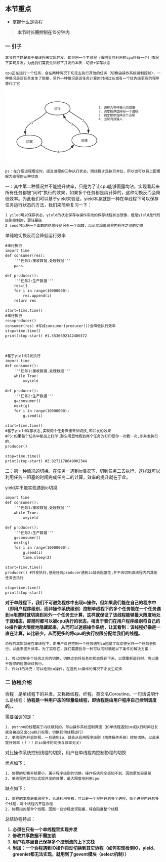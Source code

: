 ## 本节重点

* 掌握什么是协程

> **本节时长需控制在15分钟内**

### 一 引子

```
本节的主题是基于单线程来实现并发，即只用一个主线程（很明显可利用的cpu只有一个）情况下实现并发，为此我们需要先回顾下并发的本质：切换+保存状态

cpu正在运行一个任务，会在两种情况下切走去执行其他的任务（切换由操作系统强制控制），一种情况是该任务发生了阻塞，另外一种情况是该任务计算的时间过长或有一个优先级更高的程序替代了它
```

![](/assets/chapter7/进程的三种状态.png)

```
ps：在介绍进程理论时，提及进程的三种执行状态，而线程才是执行单位，所以也可以将上图理解为线程的三种状态 
```

一：其中第二种情况并不能提升效率，只是为了让cpu能够雨露均沾，实现看起来所有任务都被“同时”执行的效果，如果多个任务都是纯计算的，这种切换反而会降低效率。为此我们可以基于yield来验证。yield本身就是一种在单线程下可以保存任务运行状态的方法，我们来简单复习一下：

```
1 yiled可以保存状态，yield的状态保存与操作系统的保存线程状态很像，但是yield是代码级别控制的，更轻量级
2 send可以把一个函数的结果传给另外一个函数，以此实现单线程内程序之间的切换
```

单纯地切换反而会降低运行效率

```
#串行执行
import time
def consumer(res):
    '''任务1:接收数据,处理数据'''
    pass

def producer():
    '''任务2:生产数据'''
    res=[]
    for i in range(10000000):
        res.append(i)
    return res

start=time.time()
#串行执行
res=producer()
consumer(res) #写成consumer(producer())会降低执行效率
stop=time.time()
print(stop-start) #1.5536692142486572



#基于yield并发执行
import time
def consumer():
    '''任务1:接收数据,处理数据'''
    while True:
        x=yield

def producer():
    '''任务2:生产数据'''
    g=consumer()
    next(g)
    for i in range(10000000):
        g.send(i)

start=time.time()
#基于yield保存状态,实现两个任务直接来回切换,即并发的效果
#PS:如果每个任务中都加上打印,那么明显地看到两个任务的打印是你一次我一次,即并发执行的.
producer()

stop=time.time()
print(stop-start) #2.0272178649902344
```

二：第一种情况的切换。在任务一遇到io情况下，切到任务二去执行，这样就可以利用任务一阻塞的时间完成任务二的计算，效率的提升就在于此。

yield并不能实现遇到io切换

```
import time
def consumer():
    '''任务1:接收数据,处理数据'''
    while True:
        x=yield

def producer():
    '''任务2:生产数据'''
    g=consumer()
    next(g)
    for i in range(10000000):
        g.send(i)
        time.sleep(2)

start=time.time()
producer() #并发执行,但是任务producer遇到io就会阻塞住,并不会切到该线程内的其他任务去执行

stop=time.time()
print(stop-start)
```

**对于单线程下，我们不可避免程序中出现io操作，但如果我们能在自己的程序中（即用户程序级别，而非操作系统级别）控制单线程下的多个任务能在一个任务遇到io阻塞时就切换到另外一个任务去计算，这样就保证了该线程能够最大限度地处于就绪态，即随时都可以被cpu执行的状态，相当于我们在用户程序级别将自己的io操作最大限度地隐藏起来，从而可以迷惑操作系统，让其看到：该线程好像是一直在计算，io比较少，从而更多的将cpu的执行权限分配给我们的线程。**

```
协程的本质就是在单线程下，由用户自己控制一个任务遇到io阻塞了就切换另外一个任务去执行，以此来提升效率。为了实现它，我们需要找寻一种可以同时满足以下条件的解决方案：
```

```
1. 可以控制多个任务之间的切换，切换之前将任务的状态保存下来，以便重新运行时，可以基于暂停的位置继续执行。
2. 作为1的补充：可以检测io操作，在遇到io操作的情况下才发生切换
```

### 二 协程介绍

协程：是单线程下的并发，又称微线程，纤程。英文名Coroutine。一句话说明什么是线程：**协程是一种用户态的轻量级线程，即协程是由用户程序自己控制调度的。、**

需要强调的是：

```
1. python的线程属于内核级别的，即由操作系统控制调度（如单线程遇到io或执行时间过长就会被迫交出cpu执行权限，切换其他线程运行）
2. 单线程内开启协程，一旦遇到io，就会从应用程序级别（而非操作系统）控制切换，以此来提升效率（！！！非io操作的切换与效率无关）
```

对比操作系统控制线程的切换，用户在单线程内控制协程的切换

优点如下：

```
1. 协程的切换开销更小，属于程序级别的切换，操作系统完全感知不到，因而更加轻量级
2. 单线程内就可以实现并发的效果，最大限度地利用cpu
```

缺点如下：

```
1. 协程的本质是单线程下，无法利用多核，可以是一个程序开启多个进程，每个进程内开启多个线程，每个线程内开启协程
2. 协程指的是单个线程，因而一旦协程出现阻塞，将会阻塞整个线程
```

总结协程特点：

1. **必须在只有一个单线程里实现并发**
2. **修改共享数据不需加锁**
3. **用户程序里自己保存多个控制流的上下文栈**
4. **附加：一个协程遇到IO操作自动切换到其它协程（如何实现检测IO，yield、greenlet都无法实现，就用到了gevent模块（select机制））**



